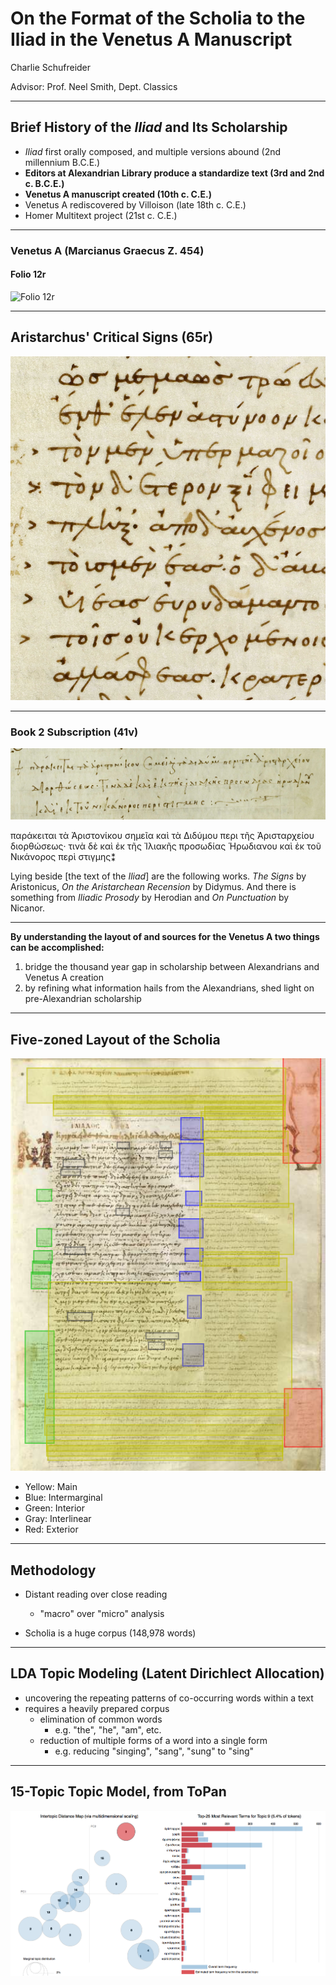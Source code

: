 # On the Format of the Scholia to the Iliad in the Venetus A Manuscript

 Charlie Schufreider

Advisor: Prof. Neel Smith, Dept. Classics

---
## Brief History of the *Iliad* and Its Scholarship

- *Iliad* first orally composed, and multiple versions abound (2nd millennium B.C.E.)
- **Editors at Alexandrian Library produce a standardize text (3rd and 2nd c. B.C.E.)**
- **Venetus A manuscript created (10th c. C.E.)**
- Venetus A rediscovered by Villoison (late 18th c. C.E.)
- Homer Multitext project (21st c. C.E.)

---

### Venetus A (Marcianus Graecus Z. 454)
#### Folio 12r
![Folio 12r](http://i68.tinypic.com/5cim9d.jpg)

---
## Aristarchus' Critical Signs (65r)
![Folio 65r](https://github.com/cjschu17/Thesis2016-2017/blob/master/images/65rCritSigns.jpg)

---
### Book 2 Subscription (41v)
![Subscription](https://github.com/cjschu17/Thesis2016-2017/blob/master/images/Book2Subscription.jpg)

παράκειται τὰ Ἀριστονίκου σημεῖα καὶ τὰ  Διδύμου περι τῆς Ἀρισταρχείου διορθώσεως· τινὰ δὲ καὶ ἐκ τῆς Ἰλιακῆς προσωδίας Ἡρωδιανου καὶ ἐκ  τοῦ Νικάνορος περὶ στιγμης⁑
 
Lying beside [the text of the *Iliad*] are the following works. *The Signs* by Aristonicus, *On the Aristarchean Recension* by Didymus. And there is something from *Iliadic Prosody* by Herodian and *On Punctuation* by Nicanor.

---

**By understanding the layout of and sources for the Venetus A two things can be accomplished:**
1. bridge the thousand year gap in scholarship between Alexandrians and Venetus A creation
2. by refining what information hails from the Alexandrians, shed light on pre-Alexandrian scholarship

---
## Five-zoned Layout of the Scholia

![Folio12Again](https://github.com/cjschu17/Thesis2016-2017/blob/master/images/DSE.jpg)

- Yellow: Main
- Blue: Intermarginal
- Green: Interior
- Gray: Interlinear
- Red: Exterior
---
## Methodology

- Distant reading over close reading
  - "macro" over "micro" analysis
 
 - Scholia is a huge corpus (148,978 words)
 
 ---
 ## LDA Topic Modeling (Latent Dirichlect Allocation)
 
 - uncovering the repeating patterns of co-occurring words within a text
 - requires a heavily prepared corpus
   - elimination of common words 
     - e.g. "the", "he", "am", etc.
   - reduction of multiple forms of a word into a single form 
     - e.g. reducing "singing", "sang", "sung" to "sing"
     
---
## 15-Topic Topic Model, from ToPan

![Topic9](https://github.com/cjschu17/Thesis2016-2017/blob/master/images/Topic9ToPan.jpg)
